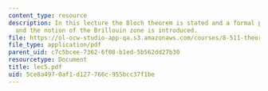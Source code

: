```yaml
---
content_type: resource
description: In this lecture the Bloch theorem is stated and a formal proof is given
  and the notion of the Brillouin zone is introduced.
file: https://ol-ocw-studio-app-qa.s3.amazonaws.com/courses/8-511-theory-of-solids-i-fall-2004/5ce8a4970af1d127766c955bcc37f1be_lec5.pdf
file_type: application/pdf
parent_uid: c7c5bcee-7362-6f08-b1ed-5b562dd27b30
resourcetype: Document
title: lec5.pdf
uid: 5ce8a497-0af1-d127-766c-955bcc37f1be
---
```

